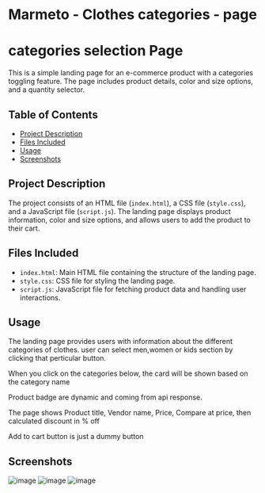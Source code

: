 # Marmeto - Clothes categories - page

# categories selection Page

This is a simple landing page for an e-commerce product with a categories toggling feature. The page includes product details, color and size options, and a quantity selector.

## Table of Contents

- [Project Description](#project-description)
- [Files Included](#files-included)
- [Usage](#usage)
- [Screenshots](#screenshots)

## Project Description

The project consists of an HTML file (`index.html`), a CSS file (`style.css`), and a JavaScript file (`script.js`). The landing page displays product information, color and size options, and allows users to add the product to their cart.

## Files Included

- `index.html`: Main HTML file containing the structure of the landing page.
- `style.css`: CSS file for styling the landing page.
- `script.js`: JavaScript file for fetching product data and handling user interactions.

## Usage
The landing page provides users with information about the different categories of clothes. user can select men,women or kids section by clicking that perticular button.

When you click on the categories below, the card will be shown based on the category name

Product badge are dynamic and coming from api response.

The page shows Product title, Vendor name, Price, Compare at price, then calculated discount in % off

Add to cart button is just a dummy button
## Screenshots
![image](https://github.com/Keerthimeera/Marmeto-E-commmerce-web-page/assets/159878921/288452e4-0da7-44b2-95ad-fb388521b876)
![image](https://github.com/Keerthimeera/Marmeto-E-commmerce-web-page/assets/159878921/77eae913-7fd2-41b6-93c5-7e7d290c781b)
![image](https://github.com/Keerthimeera/Marmeto-E-commmerce-web-page/assets/159878921/47e4b196-1907-4a5d-8c6f-5217f375e728)



